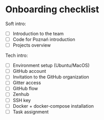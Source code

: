 # Onboarding checklist

Soft intro:

- [ ] Introduction to the team
- [ ] Code for Poznań introduction
- [ ] Projects overview

Tech intro:

- [ ] Environment setup (Ubuntu/MacOS)
- [ ] GitHub account
- [ ] Invitation to the GitHub organization
- [ ] Gitter access
- [ ] GitHub flow
- [ ] Zenhub
- [ ] SSH key
- [ ] Docker + docker-compose installation
- [ ] Task assignment
